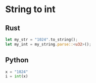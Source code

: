 # String to int

## Rust
```rust
let my_str = "1024".to_string();
let my_int = my_string.parse::<u32>();
```

## Python
```python
x = "1024"
i = int(x)
```